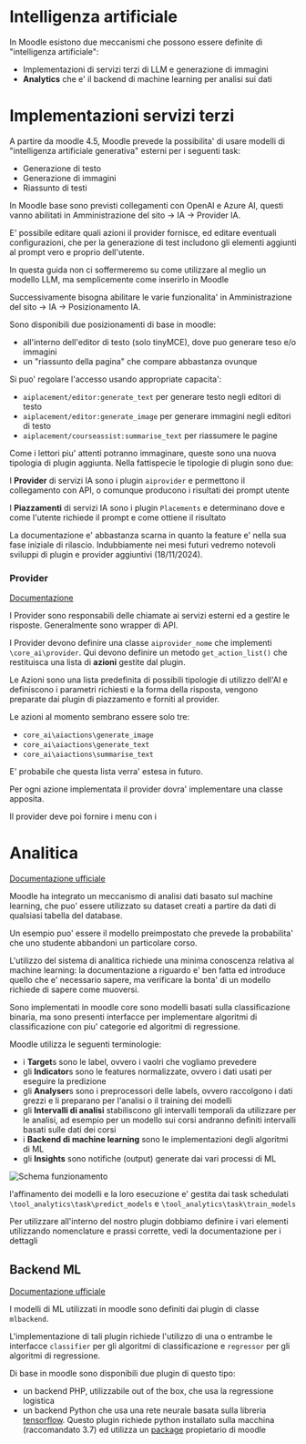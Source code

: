 Intelligenza artificiale
========================

In Moodle esistono due meccanismi che possono essere definite di "intelligenza artificiale": 

- Implementazioni di servizi terzi di LLM e generazione di immagini
- **Analytics** che e' il backend di machine learning per analisi sui dati

Implementazioni servizi terzi
=============================

A partire da moodle 4.5, Moodle prevede la possibilita' di usare modelli di "intelligenza artificiale generativa" esterni per i seguenti task:

- Generazione di testo
- Generazione di immagini
- Riassunto di testi

In Moodle base sono previsti collegamenti con OpenAI e Azure AI, questi vanno abilitati in Amministrazione del sito -> IA -> Provider IA.

E' possibile editare quali azioni il provider fornisce, ed editare eventuali configurazioni, che per la generazione di test includono gli elementi aggiunti al prompt vero e proprio dell'utente.

In questa guida non ci soffermeremo su come utilizzare al meglio un modello LLM, ma semplicemente come inserirlo in Moodle

Successivamente bisogna abilitare le varie funzionalita' in Amministrazione del sito -> IA -> Posizionamento IA.

Sono disponibili due posizionamenti di base in moodle:

- all'interno dell'editor di testo (solo tinyMCE), dove puo generare teso e/o immagini
- un "riassunto della pagina" che compare abbastanza ovunque

Si puo' regolare l'accesso usando appropriate capacita':

- `aiplacement/editor:generate_text` per generare testo negli editori di testo
- `aiplacement/editor:generate_image` per generare immagini negli editori di testo
- `aiplacement/courseassist:summarise_text` per riassumere le pagine

Come i lettori piu' attenti potranno immaginare, queste sono una nuova tipologia di plugin aggiunta. Nella fattispecie le tipologie di plugin sono due:

I **Provider** di servizi IA sono i plugin `aiprovider` e permettono il collegamento con API, o comunque producono i risultati dei prompt utente

I **Piazzamenti** di servizi IA sono i plugin `Placements` e determinano dove e come l'utente richiede il prompt e come ottiene il risultato

La documentazione e' abbastanza scarna in quanto la feature e' nella sua fase iniziale di rilascio. Indubbiamente nei mesi futuri vedremo notevoli sviluppi di plugin e provider aggiuntivi (18/11/2024).

### Provider

[Documentazione](https://moodledev.io/docs/4.5/apis/plugintypes/ai/provider)

I Provider sono responsabili delle chiamate ai servizi esterni ed a gestire le risposte. Generalmente sono wrapper di API.

I Provider devono definire una classe `aiprovider_nome` che implementi `\core_ai\provider`. Qui devono definire un metodo `get_action_list()` che restituisca una lista di **azioni** gestite dal plugin.

Le Azioni sono una lista predefinita di possibili tipologie di utilizzo dell'AI e definiscono i parametri richiesti e la forma della risposta, vengono preparate dai plugin di piazzamento e forniti al provider.

Le azioni al momento sembrano essere solo tre:

- `core_ai\aiactions\generate_image`
- `core_ai\aiactions\generate_text`
- `core_ai\aiactions\summarise_text`

E' probabile che questa lista verra' estesa in futuro.

Per ogni azione implementata il provider dovra' implementare una classe apposita.

Il provider deve poi fornire i menu con i 

Analitica
=========

[Documentazione ufficiale](https://moodledev.io/docs/apis/subsystems/analytics)

Moodle ha integrato un meccanismo di analisi dati basato sul machine learning, che puo' essere utilizzato su dataset creati a partire da dati di qualsiasi tabella del database.

Un esempio puo' essere il modello preimpostato che prevede la probabilita' che uno studente abbandoni un particolare corso.

L'utilizzo del sistema di analitica richiede una minima conoscenza relativa al machine learning: la documentazione a riguardo e' ben fatta ed introduce quello che e' necessario sapere, ma verificare la bonta' di un modello richiede di sapere come muoversi. 

Sono implementati in moodle core sono modelli basati sulla classificazione binaria, ma sono presenti interfacce per implementare algoritmi di classificazione con piu' categorie ed algoritmi di regressione.

Moodle utilizza le seguenti terminologie:

* i **Target**s sono le label, ovvero i vaolri che vogliamo prevedere
* gli **Indicator**s sono le features normalizzate, ovvero i dati usati per eseguire la predizione
* gli **Analyser**s sono i preprocessori delle labels, ovvero raccolgono i dati grezzi e li preparano per l'analisi o il training dei modelli
* gli **Intervalli di analisi** stabiliscono gli intervalli temporali da utilizzare per le analisi, ad esempio per un modello sui corsi andranno definiti intervalli basati sulle dati dei corsi
* i **Backend di machine learning** sono le implementazioni degli algoritmi di ML
* gli **Insights** sono notifiche (output) generate dai vari processi di ML 

![Schema funzionamento](https://moodledev.io/assets/images/Inspire_API_components-e456d58a4230fca6d50f7450ceeb6ae2.png)

l'affinamento dei modelli e la loro esecuzione e' gestita dai task schedulati `\tool_analytics\task\predict_models` e `\tool_analytics\task\train_models`

Per utilizzare all'interno del nostro plugin dobbiamo definire i vari elementi utilizzando nomenclature e prassi corrette, vedi la documentazione per i dettagli

Backend ML
----------

[Documentazione ufficiale](https://moodledev.io/docs/apis/plugintypes/mlbackend)

I modelli di ML utilizzati in moodle sono definiti dai plugin di classe `mlbackend`.

L'implementazione di tali plugin richiede l'utilizzo di una o entrambe le interfacce `classifier` per gli algoritmi di classificazione e `regressor` per gli algoritmi di regressione.

Di base in moodle sono disponibili due plugin di questo tipo: 

* un backend PHP, utilizzabile out of the box, che usa la regressione logistica
* un backend Python che usa una rete neurale basata sulla libreria [tensorflow](https://www.tensorflow.org/). Questo plugin richiede python installato sulla macchina (raccomandato 3.7) ed utilizza un [package](https://pypi.org/project/moodlemlbackend/0.0.5/) propietario di moodle